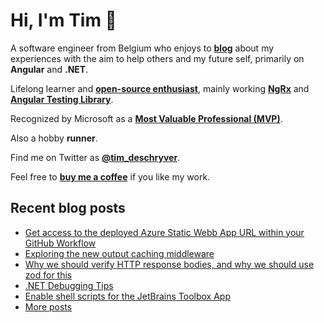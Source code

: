 # Hi, I'm Tim 👋

A software engineer from Belgium who enjoys to **[blog](https://timdeschryver.dev/blog)** about
my experiences with the aim to help others and my future self, primarily on
**Angular** and **.NET**.

Lifelong learner and **[open-source enthusiast](https://github.com/timdeschryver)**, mainly working **[NgRx](https://ngrx.io/)** and **[Angular Testing Library](https://testing-library.com/docs/angular-testing-library/)**.

Recognized by Microsoft as a **[Most Valuable Professional (MVP)](https://mvp.microsoft.com/en-us/PublicProfile/5004452?fullName=Tim%20Deschryver)**.

Also a hobby **runner**.

Find me on Twitter as **[@tim_deschryver](https://timdeschryver.dev/twitter)**.

Feel free to **[buy me a coffee](https://ko-fi.com/timdeschryver)** if you like my work.

<!-- prettier-ignore-start -->
<!-- BLOG:START -->

## Recent blog posts

- [Get access to the deployed Azure Static Webb App URL within your GitHub Workflow](https://timdeschryver.dev/blog/get-access-to-the-deployed-azure-static-web-app-url-within-your-github-workflow)
- [Exploring the new output caching middleware](https://timdeschryver.dev/blog/exploring-the-new-output-caching-middleware)
- [Why we should verify HTTP response bodies, and why we should use zod for this](https://timdeschryver.dev/blog/why-we-should-verify-http-response-bodies-and-why-we-should-use-zod-for-this)
- [.NET Debugging Tips](https://timdeschryver.dev/blog/dotnet-debugging-tips)
- [Enable shell scripts for the JetBrains Toolbox App](https://timdeschryver.dev/blog/enable-shell-scripts-for-the-jetbrains-toolbox-app)
- [More posts](https://timdeschryver.dev/blog)

<!-- BLOG:END -->
<!-- prettier-ignore-end -->
